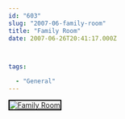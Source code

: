 ```yaml
---
id: "603"
slug: "2007-06-family-room"
title: "Family Room"
date: 2007-06-26T20:41:17.000Z



tags:

  - "General"
---
```

<div class="sqs-html-content">
  <div style="float: left; margin-right: 10px; margin-bottom: 10px;"> <a href="http://www.flickr.com/photos/mclazarus/635405694/" title="Family Room"><img src="http://farm2.static.flickr.com/1380/635405694_9a96fc7762_m.jpg" alt="Family Room" style="border: solid 2px #000000;" /></a>
</div>
<p><br clear="all" /></p>
</div>
